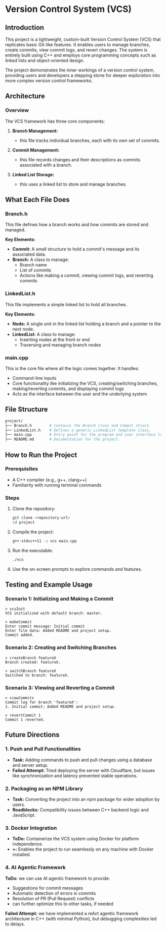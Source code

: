 # Version Control System (VCS)

## Introduction

This project is a lightweight, custom-built Version Control System (VCS) that replicates basic Git-like features. It enables users to manage branches, create commits, view commit logs, and revert changes. The system is entirely built using C++ and employs core programming concepts such as linked lists and object-oriented design.

The project demonstrates the inner workings of a version control system, providing users and developers a stepping stone for deeper exploration into more complex version control frameworks.

## Architecture

### Overview

The VCS framework has three core components:

1. **Branch Management:**
   - this file tracks individual branches, each with its own set of commits.

2. **Commit Management:**
   - this file records changes and their descriptions as commits associated with a branch.

3. **Linked List Storage:**
   - this uses a linked list to store and manage branches.

## What Each File Does

### Branch.h

This file defines how a branch works and how commits are stored and managed.

**Key Elements:**
- **Commit:** A small structure to hold a commit's message and its associated data.
- **Branch:** A class to manage:
  - Branch name
  - List of commits
  - Actions like making a commit, viewing commit logs, and reverting commits

### LinkedList.h

This file implements a simple linked list to hold all branches.

**Key Elements:**
- **Node:** A single unit in the linked list holding a branch and a pointer to the next node.
- **LinkedList:** A class to manage:
  - Inserting nodes at the front or end
  - Traversing and managing branch nodes

### main.cpp

This is the core file where all the logic comes together. It handles:
- Command-line inputs
- Core functionality like initializing the VCS, creating/switching branches, making/reverting commits, and displaying commit logs
- Acts as the interface between the user and the underlying system

## File Structure

```bash
project/
├── Branch.h        # Contains the Branch class and Commit struct.
├── LinkedList.h    # Defines a generic LinkedList template class.
├── main.cpp        # Entry point for the program and user interface logic.
├── README.md       # Documentation for the project.
```

## How to Run the Project

### Prerequisites
- A C++ compiler (e.g., g++, clang++)
- Familiarity with running terminal commands

### Steps

1. Clone the repository:
   ```bash
   git clone <repository-url>
   cd project
   ```

2. Compile the project:
   ```bash
   g++-std=c++11 -o vcs main.cpp
   ```

3. Run the executable:
   ```bash
   ./vcs
   ```

4. Use the on-screen prompts to explore commands and features.

## Testing and Example Usage

### Scenario 1: Initializing and Making a Commit
```
> vcsInit
VCS initialized with default branch: master.

> makeCommit
Enter commit message: Initial commit
Enter file data: Added README and project setup.
Commit added.
```

### Scenario 2: Creating and Switching Branches
```
> createBranch featureX
Branch created: featureX.

> switchBranch featureX
Switched to branch: featureX.
```

### Scenario 3: Viewing and Reverting a Commit
```
> viewCommits
Commit log for branch 'featureX':
1. Initial commit: Added README and project setup.

> revertCommit 1
Commit 1 reverted.
```

## Future Directions

### 1. Push and Pull Functionalities
- **Task:** Adding commands to push and pull changes using a database and server setup.
- **Failed Attempt:** Tried deploying the server with Cloudflare, but issues like synchronization and latency prevented stable operations.

### 2. Packaging as an NPM Library
- **Task:** Converting the project into an npm package for wider adoption by users.
- **Roadblocks:** Compatibility issues between C++ backend logic and JavaScript.

### 3. Docker Integration
- **ToDo:** Containerize the VCS system using Docker for platform independence.
- **+:** Enables the project to run seamlessly on any machine with Docker installed.

### 4. AI Agentic Framework
**ToDo:** we can use AI agentic framework to provide:
- Suggestions for commit messages
- Automatic detection of errors in commits
- Resolution of PR (Pull Request) conflicts
- can further optimize this to other tasks, if needed

**Failed Attempt:** we have implemented a reAct agentic framework architecture in C++ (with minimal Python), but debugging complexities led to delays.
